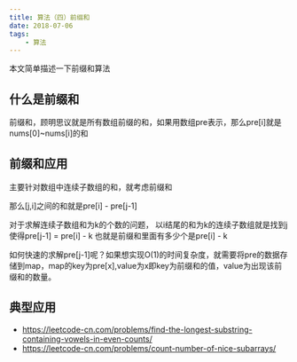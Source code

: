 ```yaml
---
title: 算法（四）前缀和
date: 2018-07-06
tags:
    - 算法
---
```


本文简单描述一下前缀和算法

<!-- more -->
## 什么是前缀和

前缀和，顾明思议就是所有数组前缀的和，如果用数组pre表示，那么pre[i]就是nums[0]~nums[i]的和

## 前缀和应用

主要针对数组中连续子数组的和，就考虑前缀和

那么[j,i]之间的和就是pre[i] - pre[j-1]

对于求解连续子数组和为k的个数的问题， 以i结尾的和为k的连续子数组就是找到j使得pre[j-1] = pre[i] - k 也就是前缀和里面有多少个是pre[i] - k

如何快速的求解pre[j-1]呢？如果想实现O(1)的时间复杂度，就需要将pre的数据存储到map，map的key为pre[x],value为x即key为前缀和的值，value为出现该前缀和的数量。

## 典型应用

- https://leetcode-cn.com/problems/find-the-longest-substring-containing-vowels-in-even-counts/
- https://leetcode-cn.com/problems/count-number-of-nice-subarrays/
